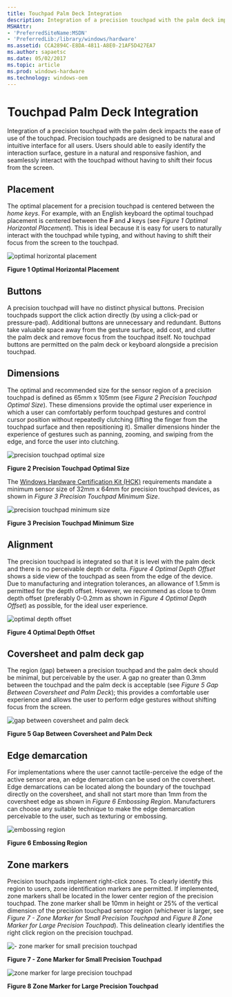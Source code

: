 ```yaml
---
title: Touchpad Palm Deck Integration
description: Integration of a precision touchpad with the palm deck impacts the ease of use of the touchpad.
MSHAttr:
- 'PreferredSiteName:MSDN'
- 'PreferredLib:/library/windows/hardware'
ms.assetid: CCA2894C-E8DA-4811-A8E0-21AF5D427EA7
ms.author: sapaetsc
ms.date: 05/02/2017
ms.topic: article
ms.prod: windows-hardware
ms.technology: windows-oem
---
```


# Touchpad Palm Deck Integration


Integration of a precision touchpad with the palm deck impacts the ease of use of the touchpad. Precision touchpads are designed to be natural and intuitive interface for all users. Users should able to easily identify the interaction surface, gesture in a natural and responsive fashion, and seamlessly interact with the touchpad without having to shift their focus from the screen.

## Placement


The optimal placement for a precision touchpad is centered between the *home keys*. For example, with an English keyboard the optimal touchpad placement is centered between the **F** and **J** keys (see *Figure 1 Optimal Horizontal Placement*). This is ideal because it is easy for users to naturally interact with the touchpad while typing, and without having to shift their focus from the screen to the touchpad.

![optimal horizontal placement](../images/implementationfig10optimalhorizontalplacementzerooffset.jpg)

**Figure 1 Optimal Horizontal Placement**

## <a href="" id="buttons-"></a>Buttons


A precision touchpad will have no distinct physical buttons. Precision touchpads support the click action directly (by using a click-pad or pressure-pad). Additional buttons are unnecessary and redundant. Buttons take valuable space away from the gesture surface, add cost, and clutter the palm deck and remove focus from the touchpad itself. No touchpad buttons are permitted on the palm deck or keyboard alongside a precision touchpad.

## Dimensions


The optimal and recommended size for the sensor region of a precision touchpad is defined as 65mm x 105mm (see *Figure 2 Precision Touchpad Optimal Size*). These dimensions provide the optimal user experience in which a user can comfortably perform touchpad gestures and control cursor position without repeatedly clutching (lifting the finger from the touchpad surface and then repositioning it). Smaller dimensions hinder the experience of gestures such as panning, zooming, and swiping from the edge, and force the user into clutching.

![precision touchpad optimal size](../images/implementationfig9optimalsize.png)

**Figure 2 Precision Touchpad Optimal Size**

The [Windows Hardware Certification Kit (HCK)](http://go.microsoft.com/fwlink/p/?LinkID=330443) requirements mandate a minimum sensor size of 32mm x 64mm for precision touchpad devices, as shown in *Figure 3 Precision Touchpad Minimum Size*.

![precision touchpad minimum size](../images/implementationfig8minsize.jpg)

**Figure 3 Precision Touchpad Minimum Size**

## Alignment


The precision touchpad is integrated so that it is level with the palm deck and there is no perceivable depth or delta. *Figure 4 Optimal Depth Offset* shows a side view of the touchpad as seen from the edge of the device. Due to manufacturing and integration tolerances, an allowance of 1.5mm is permitted for the depth offset. However, we recommend as close to 0mm depth offset (preferably 0-0.2mm as shown in *Figure 4 Optimal Depth Offset*) as possible, for the ideal user experience.

![optimal depth offset](../images/igfig4optimaldepthoffset.png)

**Figure 4 Optimal Depth Offset**

## <a href="" id="coversheet-and-palm-deck-gap-"></a>Coversheet and palm deck gap


The region (gap) between a precision touchpad and the palm deck should be minimal, but perceivable by the user. A gap no greater than 0.3mm between the touchpad and the palm deck is acceptable (see *Figure 5 Gap Between Coversheet and Palm Deck*); this provides a comfortable user experience and allows the user to perform edge gestures without shifting focus from the screen.

![gap between coversheet and palm deck ](../images/igfig5gap.jpg)

**Figure 5 Gap Between Coversheet and Palm Deck**

## <a href="" id="edge-demarcation-"></a>Edge demarcation


For implementations where the user cannot tactile-perceive the edge of the active sensor area, an edge demarcation can be used on the coversheet. Edge demarcations can be located along the boundary of the touchpad directly on the coversheet, and shall not start more than 1mm from the coversheet edge as shown in *Figure 6 Embossing Region*. Manufacturers can choose any suitable technique to make the edge demarcation perceivable to the user, such as texturing or embossing.

![embossing region ](../images/igfig6embossingregion.png)

**Figure 6 Embossing Region**

## Zone markers


Precision touchpads implement right-click zones. To clearly identify this region to users, zone identification markers are permitted. If implemented, zone markers shall be located in the lower center region of the precision touchpad. The zone marker shall be 10mm in height or 25% of the vertical dimension of the precision touchpad sensor region (whichever is larger, see *Figure 7 - Zone Marker for Small Precision Touchpad* and *Figure 8 Zone Marker for Large Precision Touchpad*). This delineation clearly identifies the right click region on the precision touchpad.

![- zone marker for small precision touchpad](../images/igfig7zonemarkersmall.png)

**Figure 7 - Zone Marker for Small Precision Touchpad**

![zone marker for large precision touchpad](../images/igfig8zonemarkerlarge.png)

**Figure 8 Zone Marker for Large Precision Touchpad**

 

 






